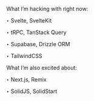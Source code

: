 What I’m hacking with right now:

‣ Svelte, SvelteKit

‣ tRPC, TanStack Query

‣ Supabase, Drizzle ORM

‣ TailwindCSS

What I’m also excited about:

‣ Next.js, Remix

‣ SolidJS, SolidStart

<!--
**tmarnet/tmarnet** is a ✨ _special_ ✨ repository because its `README.md` (this file) appears on your GitHub profile.

Here are some ideas to get you started:

- 🔭 I’m currently working on ...
- 🌱 I’m currently learning ...
- 👯 I’m looking to collaborate on ...
- 🤔 I’m looking for help with ...
- 💬 Ask me about ...
- 📫 How to reach me: ...
- 😄 Pronouns: ...
- ⚡ Fun fact: ...
-->
